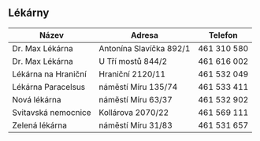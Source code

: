 ## Lékárny

<div class="table-responsive">

| Název               | Adresa                  | Telefon     |
|---------------------|-------------------------|-------------|
| Dr. Max Lékárna     | Antonína Slavíčka 892/1 | 461 310 580 |
| Dr. Max Lékárna     | U Tří mostů 844/2       | 461 616 002 |
| Lékárna na Hraniční | Hraniční 2120/11        | 461 532 049 |
| Lékárna Paracelsus  | náměstí Míru 135/74     | 461 533 411 |
| Nová lékárna        | náměstí Míru 63/37      | 461 532 902 |
| Svitavská nemocnice | Kollárova 2070/22       | 461 569 111 |
| Zelená lékárna      | náměstí Míru 31/83      | 461 531 657 |

</div>